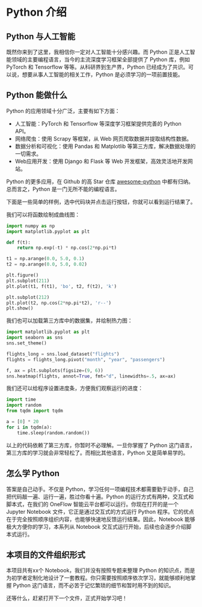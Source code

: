 # Python 介绍

## Python 与人工智能

既然你来到了这里，我相信你一定对人工智能十分感兴趣。而 Python 正是人工智能领域的主要编程语言，当今的主流深度学习框架全部提供了 Python 库，例如 PyTorch 和 Tensorflow 等等。从科研界到生产界，Python 已经成为了共识。可以说，想要从事人工智能的相关工作，Python 是必须学习的一项前置技能。

## Python 能做什么

Python 的应用领域十分广泛，主要有如下方面：

+ 人工智能：PyTorch 和 Tensorflow 等深度学习框架提供完善的 Python API。
+ 网络爬虫：使用 Scrapy 等框架，从 Web 网页爬取数据并提取结构性数据。
+ 数据分析和可视化：使用 Pandas 和 Matplotlib 等第三方库，解决数据处理的一切需求。
+ Web应用开发：使用 Django 和 Flask 等 Web 开发框架，高效灵活地开发网站。

Python 的更多应用，在 Github 的高 Star 仓库 [awesome-python](https://github.com/vinta/awesome-python]) 中都有归纳。总而言之，Python 是一门无所不能的编程语言。

下面是一些简单的样例，选中代码块并点击运行按钮，你就可以看到运行结果了。

我们可以将函数绘制成曲线图：
```python
import numpy as np
import matplotlib.pyplot as plt

def f(t):
    return np.exp(-t) * np.cos(2*np.pi*t)

t1 = np.arange(0.0, 5.0, 0.1)
t2 = np.arange(0.0, 5.0, 0.02)

plt.figure()
plt.subplot(211)
plt.plot(t1, f(t1), 'bo', t2, f(t2), 'k')

plt.subplot(212)
plt.plot(t2, np.cos(2*np.pi*t2), 'r--')
plt.show()
```

我们也可以加载第三方库中的数据集，并绘制热力图：
```python
import matplotlib.pyplot as plt
import seaborn as sns
sns.set_theme()

flights_long = sns.load_dataset("flights")
flights = flights_long.pivot("month", "year", "passengers")

f, ax = plt.subplots(figsize=(9, 6))
sns.heatmap(flights, annot=True, fmt="d", linewidths=.5, ax=ax)
```

我们还可以给程序设置进度条，方便我们观察运行的进度：
```python
import time
import random
from tqdm import tqdm

a = [0] * 20
for i in tqdm(a):
    time.sleep(random.random())
```

以上的代码依赖了第三方库，你暂时不必理解。一旦你掌握了 Python 这门语言，第三方库的学习就会非常轻松了。而相比其他语言，Python 又是简单易学的。

## 怎么学 Python

答案是自己动手。不仅是 Python，学习任何一项编程技术都需要勤于动手，自己把代码敲一遍、运行一遍，胜过你看十遍。Python 的运行方式有两种，交互式和脚本式，在我们的 OneFlow 智能云平台都可以运行。你现在打开的是一个 Jupyter Notebook 文件，它正是通过交互式的方式运行 Python 程序。它的优点在于完全按照顺序组织内容，也能够快速地反馈运行结果。因此，Notebook 能够极大方便你的学习，本系列从 Notebook 交互式运行开始，后续也会逐步介绍脚本式运行。

## 本项目的文件组织形式

本项目共有xx个 Notebook，我们并没有按照专题来整理 Python 的知识点，而是为初学者定制化地设计了一套教程。你只需要按照顺序依次学习，就能够顺利地掌握 Python 这门语言，而不必苦于记忆繁琐的细节和暂时用不到的知识。

还等什么，赶紧打开下一个文件，正式开始学习吧！
